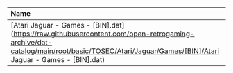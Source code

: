 |Name|Size|
|:---|---:|
|[Atari Jaguar - Games - [BIN].dat](https://raw.githubusercontent.com/open-retrogaming-archive/dat-catalog/main/root/basic/TOSEC/Atari/Jaguar/Games/[BIN]/Atari Jaguar - Games - [BIN].dat)|4408|
